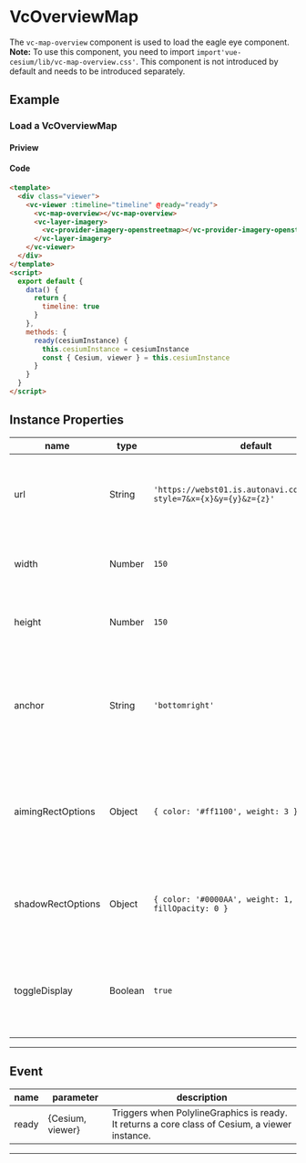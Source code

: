 # VcOverviewMap

The `vc-map-overview` component is used to load the eagle eye component. **Note:** To use this component, you need to import `import'vue-cesium/lib/vc-map-overview.css'`. This component is not introduced by default and needs to be introduced separately.

## Example

### Load a VcOverviewMap

#### Priview

<doc-preview>
  <template>
    <div class="viewer">
      <vc-viewer :timeline="timeline" @ready="ready">
        <vc-map-overview></vc-map-overview>
        <vc-layer-imagery>
          <vc-provider-imagery-openstreetmap></vc-provider-imagery-openstreetmap>
        </vc-layer-imagery>
      </vc-viewer>
    </div>
  </template>
  <script>
    export default {
      data () {
        return {
          timeline: true,
        }
      },
      methods: {
        ready (cesiumInstance) {
          this.cesiumInstance = cesiumInstance
          const {Cesium, viewer} = this.cesiumInstance
        }
      }
    }
  </script>
</doc-preview>

#### Code

```html
<template>
  <div class="viewer">
    <vc-viewer :timeline="timeline" @ready="ready">
      <vc-map-overview></vc-map-overview>
      <vc-layer-imagery>
        <vc-provider-imagery-openstreetmap></vc-provider-imagery-openstreetmap>
      </vc-layer-imagery>
    </vc-viewer>
  </div>
</template>
<script>
  export default {
    data() {
      return {
        timeline: true
      }
    },
    methods: {
      ready(cesiumInstance) {
        this.cesiumInstance = cesiumInstance
        const { Cesium, viewer } = this.cesiumInstance
      }
    }
  }
</script>
```

## Instance Properties

<!-- prettier-ignore -->
| name | type | default | description |
| ---- | ---- | ------- | ----------- |
| url | String | `'https://webst01.is.autonavi.com/appmaptile?style=7&x={x}&y={y}&z={z}'` | `optional` Specify the url of the map loaded by the overview control.  |
| width | Number | `150` | `optional` Specify the width of the overview control. |
| height | Number | `150` | `optional` Specify the height of the eagle eye control. |
| anchor | String | `'bottomright'` | `optional` Specify the location of the overview control. `topleft`、`topright`、`bottomleft`、`bottomright` |
| aimingRectOptions | Object | `{ color: '#ff1100', weight: 3 }` | `optional` The designated eagle eye represents the current map range rectangle parameter.|
| shadowRectOptions | Object | `{ color: '#0000AA', weight: 1, opacity: 0, fillOpacity: 0 }` | `optional` Specify the mask parameters of the overview control. |
| toggleDisplay | Boolean | `true` | `optional` Specifies whether the shrink button of the overview control is visible. |

---

## Event

| name          | parameter        | description                                                                                    |
| ------------- | ---------------- | ---------------------------------------------------------------------------------------------- |
| ready         | {Cesium, viewer} | Triggers when PolylineGraphics is ready. It returns a core class of Cesium, a viewer instance. |

---
